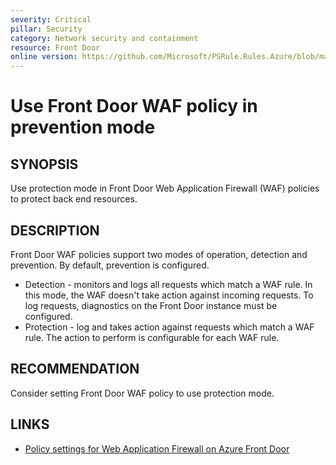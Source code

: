 ```yaml
---
severity: Critical
pillar: Security
category: Network security and containment
resource: Front Door
online version: https://github.com/Microsoft/PSRule.Rules.Azure/blob/main/docs/rules/en/Azure.FrontDoor.WAF.Mode.md
---
```


# Use Front Door WAF policy in prevention mode

## SYNOPSIS

Use protection mode in Front Door Web Application Firewall (WAF) policies to protect back end resources.

## DESCRIPTION

Front Door WAF policies support two modes of operation, detection and prevention.
By default, prevention is configured.

- Detection - monitors and logs all requests which match a WAF rule.
In this mode, the WAF doesn't take action against incoming requests.
To log requests, diagnostics on the Front Door instance must be configured.
- Protection - log and takes action against requests which match a WAF rule.
The action to perform is configurable for each WAF rule.

## RECOMMENDATION

Consider setting Front Door WAF policy to use protection mode.

## LINKS

- [Policy settings for Web Application Firewall on Azure Front Door](https://docs.microsoft.com/en-us/azure/web-application-firewall/afds/waf-front-door-policy-settings#waf-mode)

